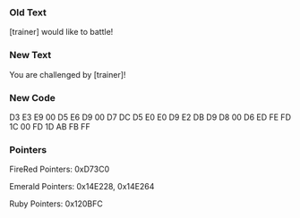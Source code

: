 ### Old Text
[trainer] 
would like to battle!

### New Text
You are challenged by 
[trainer]!

### New Code
D3 E3 E9 00 D5 E6 D9 00 D7 DC D5 E0 E0 D9 E2 DB D9 D8 00 D6 ED FE FD 1C 00 FD 1D AB FB FF

### Pointers
FireRed Pointers: 0xD73C0

Emerald Pointers: 0x14E228, 0x14E264

Ruby Pointers: 0x120BFC
